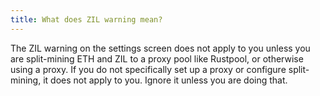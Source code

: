 ```yaml
---
title: What does ZIL warning mean?
---
```


The ZIL warning on the settings screen does not apply to you unless you are split-mining ETH and ZIL to a proxy pool like Rustpool, or otherwise using a proxy. If you do not specifically set up a proxy or configure split-mining, it does not apply to you. Ignore it unless you are doing that.
